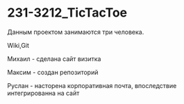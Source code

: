 # 231-3212_TicTacToe

Данным проектом занимаются три человека.

Wiki,Git

Михаил - сделана сайт визитка

Максим - создан репозиторий

Руслан - насторена корпоративная почта, впоследствие интегрированна на сайт
